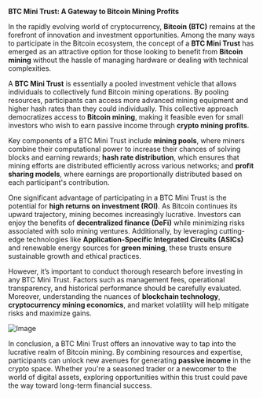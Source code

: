 **BTC Mini Trust: A Gateway to Bitcoin Mining Profits**

In the rapidly evolving world of cryptocurrency, **Bitcoin (BTC)** remains at the forefront of innovation and investment opportunities. Among the many ways to participate in the Bitcoin ecosystem, the concept of a **BTC Mini Trust** has emerged as an attractive option for those looking to benefit from **Bitcoin mining** without the hassle of managing hardware or dealing with technical complexities.

A **BTC Mini Trust** is essentially a pooled investment vehicle that allows individuals to collectively fund Bitcoin mining operations. By pooling resources, participants can access more advanced mining equipment and higher hash rates than they could individually. This collective approach democratizes access to **Bitcoin mining**, making it feasible even for small investors who wish to earn passive income through **crypto mining profits**.

Key components of a BTC Mini Trust include **mining pools**, where miners combine their computational power to increase their chances of solving blocks and earning rewards; **hash rate distribution**, which ensures that mining efforts are distributed efficiently across various networks; and **profit sharing models**, where earnings are proportionally distributed based on each participant's contribution. 

One significant advantage of participating in a BTC Mini Trust is the potential for **high returns on investment (ROI)**. As Bitcoin continues its upward trajectory, mining becomes increasingly lucrative. Investors can enjoy the benefits of **decentralized finance (DeFi)** while minimizing risks associated with solo mining ventures. Additionally, by leveraging cutting-edge technologies like **Application-Specific Integrated Circuits (ASICs)** and renewable energy sources for **green mining**, these trusts ensure sustainable growth and ethical practices.

However, it’s important to conduct thorough research before investing in any BTC Mini Trust. Factors such as management fees, operational transparency, and historical performance should be carefully evaluated. Moreover, understanding the nuances of **blockchain technology**, **cryptocurrency mining economics**, and market volatility will help mitigate risks and maximize gains.

![Image](https://github.com/user-attachments/assets/31692037-0104-4703-abd1-696b6a7dd41b)

In conclusion, a BTC Mini Trust offers an innovative way to tap into the lucrative realm of Bitcoin mining. By combining resources and expertise, participants can unlock new avenues for generating **passive income** in the crypto space. Whether you're a seasoned trader or a newcomer to the world of digital assets, exploring opportunities within this trust could pave the way toward long-term financial success.